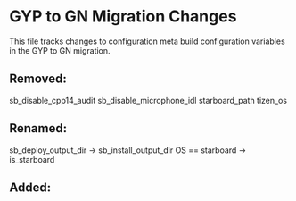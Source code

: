 # GYP to GN Migration Changes
This file tracks changes to configuration meta build configuration variables in
the GYP to GN migration.

## Removed:
sb_disable_cpp14_audit
sb_disable_microphone_idl
starboard_path
tizen_os

## Renamed:
sb_deploy_output_dir -> sb_install_output_dir
OS == starboard -> is_starboard

## Added:
